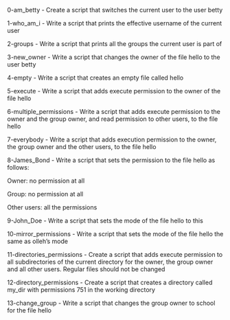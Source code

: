 0-am_betty - Create a script that switches the current user to the user betty

1-who_am_i - Write a script that prints the effective username of the current user

2-groups - Write a script that prints all the groups the current user is part of

3-new_owner - Write a script that changes the owner of the file hello to the user betty

4-empty - Write a script that creates an empty file called hello

5-execute - Write a script that adds execute permission to the owner of the file hello

6-multiple_permissions - Write a script that adds execute permission to the owner and the group owner, and read permission to other users, to the file hello

7-everybody - Write a script that adds execution permission to the owner, the group owner and the other users, to the file hello

8-James_Bond - Write a script that sets the permission to the file hello as follows:

Owner: no permission at all

Group: no permission at all

Other users: all the permissions

9-John_Doe - Write a script that sets the mode of the file hello to this

10-mirror_permissions - Write a script that sets the mode of the file hello the same as olleh’s mode

11-directories_permissions - Create a script that adds execute permission to all subdirectories of the current directory for the owner, the group owner and all other users. Regular files should not be changed

12-directory_permissions - Create a script that creates a directory called my_dir with permissions 751 in the working directory

13-change_group - Write a script that changes the group owner to school for the file hello
